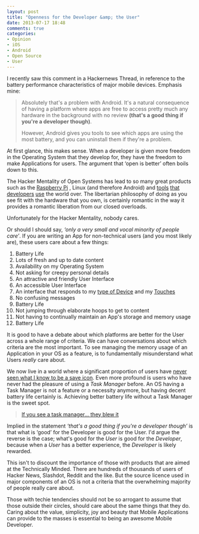```yaml
---
layout: post
title: "Openness for the Developer &amp; the User"
date: 2013-07-17 18:48
comments: true
categories: 
- Opinion
- iOS 
- Android
- Open Source
- User
---
```


I recently saw this comment in a Hackernews Thread, in reference to the battery performance characteristics of major mobile devices. Emphasis mine:

> Absolutely that's a problem with Android. It's a natural consequence of having a platform where apps are free to access pretty much any hardware in the background with no review **(that's a good thing if you're a developer though)**.
> 
> However, Android gives you tools to see which apps are using the most battery, and you can uninstall them if they're a problem.

At first glance, this makes sense. When a developer is given more freedom in the Operating System that they develop for, they have the freedom to make Applications for users. The argument that ‘open is better’ often boils down to this.

The Hacker Mentality of Open Systems has lead to so many great products such as the [Raspberry Pi](http://www.raspberrypi.org) , Linux (and therefore Android) and [tools](http://git-scm.com) [that](http://gcc.gnu.org) [developers](http://www.vim.org) [use](http://en.wikipedia.org/wiki/WebKit) the world over. The libertarian philosophy of doing as you see fit with the hardware that you own, is certainly romantic in the way it provides a romantic liberation from our closed overloads.

Unfortunately for the Hacker Mentality, nobody cares.

Or should I should say, *‘only a very small and vocal minority of people care’*. If you are writing an App for non-technical users (and you most likely are), these users care about a few things:

1. Battery Life
2. Lots of fresh and up to date content
3. Availability on my Operating System
4. Not asking for creepy personal details 
5. An attractive and friendly User Interface
6. An accessible User Interface
7. An interface that responds to my [type of Device](http://en.wikipedia.org/wiki/Responsive_web_design) and my [Touches](http://en.wikipedia.org/wiki/Responsiveness)
8. No confusing messages
9. Battery Life
10. Not jumping through elaborate hoops to get to content
11. Not having to continually maintain an App's storage and memory usage
12. Battery Life 

It is good to have a debate about which platforms are better for the User across a whole range of criteria. We can have conversations about which criteria are the most important. To see managing the memory usage of an Application in your OS as a feature, is to fundamentally misunderstand what Users *really* care about.

We now live in a world where a significant proportion of users have [never seen what I know to be a save icon](http://www.hanselman.com/blog/TheFloppyDiskMeansSaveAnd14OtherOldPeopleIconsThatDontMakeSenseAnymore.aspx). Even more profound is users who have never had the pleasure of using a *Task Manager* before. An OS having a Task Manager is not a feature or a necessity anymore, but having decent battery life certainly is. Achieving better battery life without a Task Manager is the sweet spot. 

> [If you see a task manager... they blew it](http://www.engadget.com/2010/04/08/jobs-if-you-see-a-stylus-or-a-task-manager-they-blew-it/)

Implied in the statement *‘that's a good thing if you're a developer though’* is that what is ‘good’ for the Developer is good for the User. I'd argue the reverse is the case; what's good for the *User* is good for the *Developer*, because when a *User* has a better experience, the *Developer* is likely rewarded.

This isn't to discount the importance of those with products that are aimed at the Technically Minded. There are hundreds of thousands of users of Hacker News, Slashdot, Reddit and the like. But the source licence used in major components of an OS is not a criteria that the overwhelming majority of people really care about.

Those with techie tendencies should not be so arrogant to assume that those outside their circles, should care about the same things that they do. Caring about the value, simplicity, joy and beauty that Mobile Applications can provide to the masses is essential to being an awesome Mobile Developer.